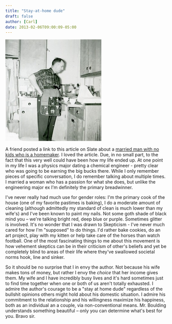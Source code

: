 ```yaml
---
title: "Stay-at-home dude"
draft: false
author: [Carl]
date: 2013-02-06T09:00:09-05:00
---
```


![](/uploads/2013/02/dude_cooking.jpg)

A friend posted a link to this article on Slate about a [married man with no kids who is a homemaker](http://www.slate.com/articles/double_x/doublex/2013/02/i_m_a_married_guy_with_no_kids_and_i_cook_clean_and_mend_call_me_the_stay.html). I loved the article. Due, in no small part, to the fact that this very well could have been how my life ended up. At one point in my life I was a physics major dating a chemical engineer - pretty clear who was going to be earning the big bucks there. While I only remember pieces of specific conversation, I do remember talking about multiple times. I married a woman who has a passion for what she does, but unlike the engineering major ex I'm definitely the primary breadwinner.

I've never really had much use for gender roles: I'm the primary cook of the house (one of my favorite pastimes is baking), I do a moderate amount of cleaning (although admittedly my standard of clean is much lower than my wife's) and I've been known to paint my nails. Not some goth shade of black mind you – we're talking bright red, deep blue or purple. Sometimes glitter is involved. It's no wonder that I was drawn to Skepticism - I've never much cared for how I'm "supposed" to do things. I'd rather bake cookies, do an art project, play with my kitten or help take care of the horses than watch football. One of the most fascinating things to me about this movement is how vehement skeptics can be in their criticism of other's beliefs and yet be completely blind to areas of their life where they've swallowed societal norms hook, line and sinker.

So it should be no surprise that I in envy the author. Not because his wife makes tons of money, but rather I envy the _choice_ that her income gives them. My wife and I have incredibly busy lives and it's hard sometimes just to find time together when one or both of us aren't totally exhausted. I admire the author's courage to be a "stay at home dude" regardless of the bullshit opinions others might hold about his domestic situation. I admire his commitment to the relationship and his willingness maximize his happiness, both as an individual an a couple, via non-conventional means. Mr. Boulding understands something beautiful – only you can determine what's best for you. Bravo sir.